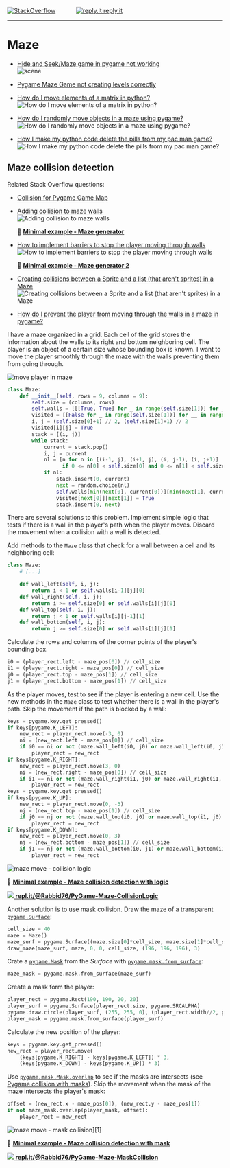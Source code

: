 [![StackOverflow](https://stackexchange.com/users/flair/7322082.png)](https://stackoverflow.com/users/5577765/rabbid76?tab=profile) &nbsp;&nbsp;&nbsp;&nbsp;&nbsp;&nbsp;&nbsp;&nbsp;&nbsp;&nbsp; [![reply.it](../../resource/logo/Repl_it_logo_80.png) reply.it](https://repl.it/repls/folder/PyGame%20Examples)

---

# Maze

- [Hide and Seek/Maze game in pygame not working](https://stackoverflow.com/questions/63853997/hide-and-seek-maze-game-in-pygame-not-working/63854295#63854295)  
  ![scene](https://i.stack.imgur.com/2QYir.gif)

- [Pygame Maze Game not creating levels correctly](https://stackoverflow.com/questions/59436266/pygame-maze-game-not-creating-levels-correctly/59436430#59436430)

- [How do I move elements of a matrix in python?](https://stackoverflow.com/questions/65174955/how-do-i-move-elements-of-a-matrix-in-python/65178270#65178270)  
  ![How do I move elements of a matrix in python?](https://i.stack.imgur.com/QgD5t.gif)

- [How do I randomly move objects in a maze using pygame?](https://stackoverflow.com/questions/65189546/how-do-i-randomly-move-objects-in-a-maze-using-pygame/65190004#65190004)  
  ![How do I randomly move objects in a maze using pygame?](https://i.stack.imgur.com/C7gft.gif)

- [How I make my python code delete the pills from my pac man game?](https://stackoverflow.com/questions/65201227/how-i-make-my-python-code-delete-the-pills-from-my-pac-man-game/65204858#65204858)  
  ![How I make my python code delete the pills from my pac man game?](https://i.stack.imgur.com/aO99q.gif)

## Maze collision detection

Related Stack Overflow questions:

- [Collision for Pygame Game Map](https://stackoverflow.com/questions/65887274/collision-for-pygame-game-map/65888081#65888081)  

- [Adding collision to maze walls](https://stackoverflow.com/questions/55833941/adding-collision-to-maze-walls/55837809#55837809)  
  ![Adding collision to maze walls](https://i.stack.imgur.com/EUDwK.gif)

  :scroll: **[Minimal example - Maze generator](../../examples/minimal_examples/pygame_minimal_maze_1.py)**

- [How to implement barriers to stop the player moving through walls](https://stackoverflow.com/questions/65124664/how-to-implement-barriers-to-stop-the-player-moving-through-walls/65130719#65130719)  
  ![How to implement barriers to stop the player moving through walls](https://i.stack.imgur.com/WKJ5K.gif)

  :scroll: **[Minimal example - Maze generator 2](../../examples/minimal_examples/pygame_minimal_maze_2.py)**

- [Creating collisions between a Sprite and a list (that aren't sprites) in a Maze](https://stackoverflow.com/questions/68665022/creating-collisions-between-a-sprite-and-a-list-that-arent-sprites-in-a-maze/68668529#68668529)  
  ![Creating collisions between a Sprite and a list (that aren't sprites) in a Maze](https://i.stack.imgur.com/5aYT2.gif)  

- [How do I prevent the player from moving through the walls in a maze in pygame?](https://stackoverflow.com/questions/68691507/how-do-i-prevent-the-player-from-moving-through-the-walls-in-a-maze-in-pygame/68691536#68691536)

I have a maze organized in a grid. Each cell of the grid stores the information about the walls to its right and bottom neighboring cell. The player is an object of a certain size whose bounding box is known. I want to move the player smoothly through the maze with the walls preventing them from going through.

![move player in maze](https://i.stack.imgur.com/2JBsh.png)

```py
class Maze:
    def __init__(self, rows = 9, columns = 9):
        self.size = (columns, rows)
        self.walls = [[[True, True] for _ in range(self.size[1])] for __ in range(self.size[0])]
        visited = [[False for _ in range(self.size[1])] for __ in range(self.size[0])]
        i, j = (self.size[0]+1) // 2, (self.size[1]+1) // 2
        visited[i][j] = True
        stack = [(i, j)]
        while stack:
            current = stack.pop()
            i, j = current
            nl = [n for n in [(i-1, j), (i+1, j), (i, j-1), (i, j+1)] 
                  if 0 <= n[0] < self.size[0] and 0 <= n[1] < self.size[1] and not visited[n[0]][n[1]]]
            if nl:
                stack.insert(0, current)
                next = random.choice(nl)
                self.walls[min(next[0], current[0])][min(next[1], current[1])][abs(next[1]-current[1])] = False
                visited[next[0]][next[1]] = True
                stack.insert(0, next)
```

There are several solutions to this problem. Implement simple logic that tests if there is a wall in the player's path when the player moves. Discard the movement when a collision with a wall is detected.

Add methods to the `Maze` class that check for a wall between a cell and its neighboring cell:

```py
class Maze:
    # [...]

    def wall_left(self, i, j):
        return i < 1 or self.walls[i-1][j][0]
    def wall_right(self, i, j):
        return i >= self.size[0] or self.walls[i][j][0]
    def wall_top(self, i, j):
        return j < 1 or self.walls[i][j-1][1]
    def wall_bottom(self, i, j):
        return j >= self.size[0] or self.walls[i][j][1]
```

Calculate the rows and columns of the corner points of the player's bounding box.

```py
i0 = (player_rect.left - maze_pos[0]) // cell_size 
i1 = (player_rect.right - maze_pos[0]) // cell_size
j0 = (player_rect.top - maze_pos[1]) // cell_size  
j1 = (player_rect.bottom - maze_pos[1]) // cell_size  
```

As the player moves, test to see if the player is entering a new cell. Use the new methods in the `Maze` class to test whether there is a wall in the player's path. Skip the movement if the path is blocked by a wall:

```py
keys = pygame.key.get_pressed()
if keys[pygame.K_LEFT]:
    new_rect = player_rect.move(-3, 0)
    ni = (new_rect.left - maze_pos[0]) // cell_size
    if i0 == ni or not (maze.wall_left(i0, j0) or maze.wall_left(i0, j1) or (j0 != j1 and maze.wall_bottom(ni, j0))):
        player_rect = new_rect
if keys[pygame.K_RIGHT]:
    new_rect = player_rect.move(3, 0)
    ni = (new_rect.right - maze_pos[0]) // cell_size
    if i1 == ni or not (maze.wall_right(i1, j0) or maze.wall_right(i1, j1) or (j0 != j1 and maze.wall_bottom(ni, j0))):
        player_rect = new_rect
keys = pygame.key.get_pressed()
if keys[pygame.K_UP]:
    new_rect = player_rect.move(0, -3)
    nj = (new_rect.top - maze_pos[1]) // cell_size
    if j0 == nj or not (maze.wall_top(i0, j0) or maze.wall_top(i1, j0) or (i0 != i1 and maze.wall_right(i0, nj))):
        player_rect = new_rect
if keys[pygame.K_DOWN]:
    new_rect = player_rect.move(0, 3)
    nj = (new_rect.bottom - maze_pos[1]) // cell_size
    if j1 == nj or not (maze.wall_bottom(i0, j1) or maze.wall_bottom(i1, j1) or (i0 != i1 and maze.wall_right(i0, nj))):
        player_rect = new_rect
```

![maze move - collision logic](https://i.stack.imgur.com/LG0Xm.gif)

:scroll: **[Minimal example - Maze collision detection with logic](../../examples/minimal_examples/pygame_minimal_maze_collide_1.py)**

**[![](https://i.stack.imgur.com/5jD0C.png) repl.it/@Rabbid76/PyGame-Maze-CollisionLogic](https://replit.com/@Rabbid76/PyGame-Maze-CollisionLogic#main.py)**

Another solution is to use mask collision. Draw the maze of a transparent [`pygame.Surface`](https://www.pygame.org/docs/ref/surface.html):

```py
cell_size = 40
maze = Maze()
maze_surf = pygame.Surface((maze.size[0]*cell_size, maze.size[1]*cell_size), pygame.SRCALPHA)
draw_maze(maze_surf, maze, 0, 0, cell_size, (196, 196, 196), 3)
```

Crate a [`pygame.Mask`](https://www.pygame.org/docs/ref/mask.html) from the _Surface_ with  [`pygame.mask.from_surface`](https://www.pygame.org/docs/ref/mask.html#pygame.mask.from_surface):

```py
maze_mask = pygame.mask.from_surface(maze_surf)
```

Create a mask form the player:

```py
player_rect = pygame.Rect(190, 190, 20, 20)
player_surf = pygame.Surface(player_rect.size, pygame.SRCALPHA)
pygame.draw.circle(player_surf, (255, 255, 0), (player_rect.width//2, player_rect.height//2), player_rect.width//2)
player_mask = pygame.mask.from_surface(player_surf)
```

Calculate the new position of the player:

```py
keys = pygame.key.get_pressed()
new_rect = player_rect.move(
    (keys[pygame.K_RIGHT] - keys[pygame.K_LEFT]) * 3,  
    (keys[pygame.K_DOWN] - keys[pygame.K_UP]) * 3)
```

Use [`pygame.mask.Mask.overlap`](https://www.pygame.org/docs/ref/mask.html#pygame.mask.Mask.overlap) to see if the masks are intersects (see [Pygame collision with masks](https://stackoverflow.com/questions/57455811/pygame-collision-with-masks/57499484#57499484)). Skip the movement when the mask of the maze intersects the player's mask:

```py
offset = (new_rect.x - maze_pos[0]), (new_rect.y - maze_pos[1])
if not maze_mask.overlap(player_mask, offset):
    player_rect = new_rect
```

![maze move - mask collision](https://i.stack.imgur.com/PeY8C.gif)][1]

:scroll: **[Minimal example - Maze collision detection with mask](../../examples/minimal_examples/pygame_minimal_maze_collide_2.py)**

**[![](https://i.stack.imgur.com/5jD0C.png) repl.it/@Rabbid76/PyGame-Maze-MaskCollision](https://replit.com/@Rabbid76/PyGame-Maze-MaskCollision#main.py)**